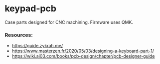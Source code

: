 # keypad-pcb       
Case parts designed for CNC machining. Firmware uses QMK.       
### Resources:
- https://guide.zykrah.me/
- https://www.masterzen.fr/2020/05/03/designing-a-keyboard-part-1/
- https://wiki.ai03.com/books/pcb-design/chapter/pcb-designer-guide
